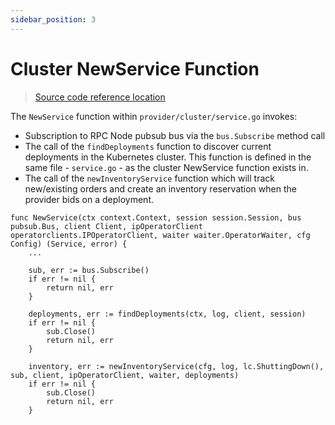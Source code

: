 ```yaml
---
sidebar_position: 3
---
```


# Cluster NewService Function

> [Source code reference location](https://github.com/akash-network/provider/blob/e7aa0b5b81957a130f1dc584f335c6f9e41db6b1/cluster/service.go)

The `NewService` function within `provider/cluster/service.go` invokes:

* Subscription to RPC Node pubsub bus via the `bus.Subscribe` method call
* The call of the `findDeployments` function to discover current deployments in the Kubernetes cluster.  This function is defined in the same file - `service.go` - as the cluster NewService function exists in.
* The call of the `newInventoryService` function which will track new/existing orders and create an inventory reservation when the provider bids on a deployment.

```
func NewService(ctx context.Context, session session.Session, bus pubsub.Bus, client Client, ipOperatorClient operatorclients.IPOperatorClient, waiter waiter.OperatorWaiter, cfg Config) (Service, error) {
	...

	sub, err := bus.Subscribe()
	if err != nil {
		return nil, err
	}

	deployments, err := findDeployments(ctx, log, client, session)
	if err != nil {
		sub.Close()
		return nil, err
	}

	inventory, err := newInventoryService(cfg, log, lc.ShuttingDown(), sub, client, ipOperatorClient, waiter, deployments)
	if err != nil {
		sub.Close()
		return nil, err
	}
```